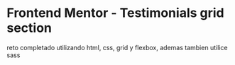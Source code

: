 # Frontend Mentor - Testimonials grid section

reto completado utilizando html, css, grid y flexbox, ademas tambien utilice sass
